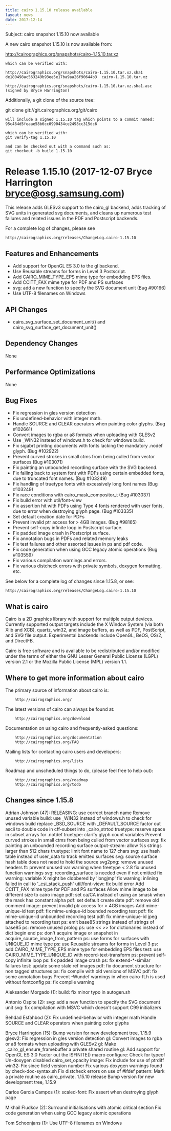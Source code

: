 ```yaml
---
title: cairo 1.15.10 release available
layout: news
date: 2017-12-14
---
```

Subject: cairo snapshot 1.15.10 now available

A new cairo snapshot 1.15.10 is now available from:

  http://cairographics.org/snapshots/cairo-1.15.10.tar.xz

    which can be verified with:

    http://cairographics.org/snapshots/cairo-1.15.10.tar.xz.sha1
    de180498ac563249b93ee5e17ba9aa26f90644b3  cairo-1.15.10.tar.xz

    http://cairographics.org/snapshots/cairo-1.15.10.tar.xz.sha1.asc
    (signed by Bryce Harrington)

  Additionally, a git clone of the source tree:

  git clone git://git.cairographics.org/git/cairo

    will include a signed 1.15.10 tag which points to a commit named:
    95c464d5feaae58b6cc0990434ce2498cc315dc6

    which can be verified with:
    git verify-tag 1.15.10

    and can be checked out with a command such as:
    git checkout -b build 1.15.10

Release 1.15.10    (2017-12-07 Bryce Harrington <bryce@osg.samsung.com>)
========================================================================
This release adds GLESv3 support to the cairo_gl backend, adds
tracking of SVG units in generated svg documents, and cleans up numerous
test failures and related issues in the PDF and Postscript backends.

For a complete log of changes, please see

    http://cairographics.org/releases/ChangeLog.cairo-1.15.10

Features and Enhancements
-------------------------
* Add support for OpenGL ES 3.0 to the gl backend.
* Use Reusable streams for forms in Level 3 Postscript.
* Add CAIRO_MIME_TYPE_EPS mime type for embedding EPS files.
* Add CCITT_FAX mime type for PDF and PS surfaces
* svg: add a new function to specify the SVG document unit
  (Bug #90166)
* Use UTF-8 filenames on Windows

API Changes
-----------
* cairo_svg_surface_set_document_unit() and
  cairo_svg_surface_get_document_unit()

Dependency Changes
------------------
None

Performance Optimizations
-------------------------
None

Bug Fixes
---------
* Fix regression in gles version detection
* Fix undefined-behavior with integer math.
* Handle SOURCE and CLEAR operators when painting color glyphs.
  (Bug #102661)
* Convert images to rgba or a8 formats when uploading with GLESv2
* Use _WIN32 instead of windows.h to check for windows build.
* Fix sigabrt printing documents with fonts lacking the mandatory .nodef
  glyph.
  (Bug #102922)
* Prevent curved strokes in small ctms from being culled from vector
  surfaces
  (Bug #103071)
* Fix painting an unbounded recording surface with the SVG backend.
* Fix falling back to system font with PDFs using certain embedded
  fonts, due to truncated font names.
  (Bug #103249)
* Fix handling of truetype fonts with excessively long font names
  (Bug #103249)
* Fix race conditions with cairo_mask_compositor_t
  (Bug #103037)
* Fix build error with util/font-view
* Fix assertion hit with PDFs using Type 4 fonts rendered with user
  fonts, due to error when destroying glyph page.
  (Bug #103335)
* Set default creation date for PDFs
* Prevent invalid ptr access for > 4GB images.
  (Bug #98165)
* Prevent self-copy infinite loop in Postscript surface.
* Fix padded image crash in Postscript surface.
* Fix annotation bugs in PDFs and related memory leaks
* Fix test failures and other assorted issues in ps and pdf code.
* Fix code generation when using GCC legacy atomic operations
  (Bug #103559)
* Fix various compilation warnings and errors.
* Fix various distcheck errors with private symbols, doxygen formatting,
  etc.

See below for a complete log of changes since 1.15.8, or see:

    http://cairographics.org/releases/ChangeLog.cairo-1.15.10



What is cairo
-------------
Cairo is a 2D graphics library with support for multiple output
devices. Currently supported output targets include the X Window
System (via both Xlib and XCB), quartz, win32, and image buffers,
as well as PDF, PostScript, and SVG file output. Experimental backends
include OpenGL, BeOS, OS/2, and DirectFB.

Cairo is free software and is available to be redistributed and/or
modified under the terms of either the GNU Lesser General Public
License (LGPL) version 2.1 or the Mozilla Public License (MPL) version
1.1.


Where to get more information about cairo
-----------------------------------------
The primary source of information about cairo is:

        http://cairographics.org/

The latest versions of cairo can always be found at:

        http://cairographics.org/download

Documentation on using cairo and frequently-asked questions:

        http://cairographics.org/documentation
        http://cairographics.org/FAQ


Mailing lists for contacting cairo users and developers:

        http://cairographics.org/lists

Roadmap and unscheduled things to do, (please feel free to help out):

        http://cairographics.org/roadmap
        http://cairographics.org/todo



Changes since 1.15.8
--------------------

Adrian Johnson (47):
      RELEASING: use correct branch name
      Remove unused variable
      build: use _WIN32 instead of windows.h to check for windows build
      replace _BSD_SOURCE with _DEFAULT_SOURCE
      factor out ascii to double code in cff-subset into _cairo_strtod
      truetype: reserve space in subset arrays for .notdef
      truetype: clarify glyph count variables
      Prevent curved strokes in small ctms from being culled from vector surfaces
      svg: fix painting an unbounded recording surface
      output-stream: allow %s strings larger than 512 chars
      truetype: limit font name to 127 chars
      svg: use hash table instead of user_data to track emitted surfaces
      svg: source surface hash table does not need to hold the source
      svg2png: remove unused headers
      ft: prevent unused var warning when freetype < 2.8
      fix unused function warnings
      svg: recording_surface is needed even if not emitted
      fix warning: variable X might be clobbered by 'longjmp'
      fix warning: inlining failed in call to '_csi_stack_push'
      util/font-view: fix build error
      Add CCITT_FAX mime type for PDF and PS surfaces
      Allow mime image to be different size to cairo image
      pdf: set ca/CA instead of using an smask when the mask has constant alpha
      pdf: set default create date
      pdf: remove old comment
      image: prevent invalid ptr access for > 4GB images
      Add mime-unique-id test
      pdf: fix mime-unique-id bounded recording test
      pdf: fix mime-unique-id unbounded recording test
      pdf: fix mime-unique-id jpeg attached to recording test
      ps: emit base85 strings instead of strings of base85
      ps: remove unused prolog
      ps: use << >> for dictionaries instead of dict begin end
      ps: don't acquire image or snapshot in acquire_source_image_from_pattern
      ps: use forms for surfaces with UNIQUE_ID mime type
      ps: use Reusable streams for forms in Level 3
      ps: add CAIRO_MIME_TYPE_EPS mime type for embedding EPS files
      test: use CAIRO_MIME_TYPE_UNIQUE_ID with record-text-transform
      ps: prevent self-copy infinite loop
      ps: fix padded image crash
      ps: fix extend-*-similar failures
      test: update some stale ref images
      pdf: fix document structure for non tagged structures
      ps: fix compile with old versions of MSVC
      pdf: fix some annotation bugs
      Prevent -Wundef warnings in when cairo-ft.h is used without fontconfig
      ps: fix compile warning

Aleksander Morgado (1):
      build: fix minor typo in autogen.sh

Antonio Ospite (2):
      svg: add a new function to specify the SVG document unit
      svg: fix compilation with MSVC which doesn't support C99 initializers

Behdad Esfahbod (2):
      Fix undefined-behavior with integer math
      Handle SOURCE and CLEAR operators when painting color glyphs

Bryce Harrington (15):
      Bump version for new development tree, 1.15.9
      glesv2: Fix regression in gles version detection
      gl: Convert images to rgba or a8 formats when uploading with GLESv2
      gl: Make _cairo_gl_ensure_framebuffer a private shared routine
      gl: Add support for OpenGL ES 3.0
      Factor out the ISFINITE() macro
      configure: Check for typeof
      Un-doxygen disabled cairo_set_opacity
      image: Fix include for use of ptrdiff
      win32: Fix since field version number
      Fix various doxygen warnings found by check-doc-syntax.sh
      Fix distcheck errors on use of #ifdef
      pattern: Mark a private routine as cairo_private.
      1.15.10 release
      Bump version for new development tree, 1.15.9

Carlos Garcia Campos (1):
      scaled-font: Fix assert when destroying glyph page

Mikhail Fludkov (2):
      Surround initialisations with atomic critical section
      Fix code generation when using GCC legacy atomic operations

Tom Schoonjans (1):
      Use UTF-8 filenames on Windows

